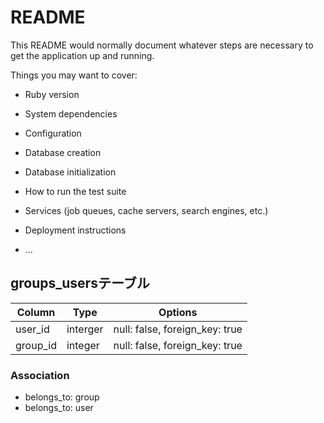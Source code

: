 # README

This README would normally document whatever steps are necessary to get the
application up and running.

Things you may want to cover:

* Ruby version

* System dependencies

* Configuration

* Database creation

* Database initialization

* How to run the test suite

* Services (job queues, cache servers, search engines, etc.)

* Deployment instructions

* ...

## groups_usersテーブル

|Column|Type|Options|
|------|----|-------|
user_id|interger|null: false, foreign_key: true|
|group_id|integer|null: false, foreign_key: true|

### Association
- belongs_to: group
- belongs_to: user

